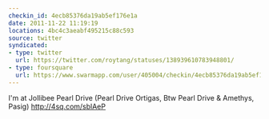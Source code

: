 ```yaml
---
checkin_id: 4ecb85376da19ab5ef176e1a
date: 2011-11-22 11:19:19
locations: 4bc4c3aeabf495215c88c593
source: twitter
syndicated:
- type: twitter
  url: https://twitter.com/roytang/statuses/138939610783948801/
- type: foursquare
  url: https://www.swarmapp.com/user/405004/checkin/4ecb85376da19ab5ef176e1a?s=uPXJnE9nN1EmNLWuC20UN5a0Jtc&ref=tw
---
```


I'm at Jollibee Pearl Drive (Pearl Drive Ortigas, Btw Pearl Drive & Amethys, Pasig) http://4sq.com/sblAeP